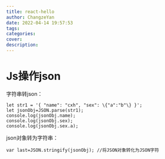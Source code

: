 ```yaml
---
title: react-hello
author: ChangzeYan
date: 2022-04-14 19:57:53
tags:
categories:
cover:
description:
---
```


# Js操作json
字符串转json：
```
let str1 = '{ "name": "cxh", "sex": \{"a":"b"\} }';
let jsonObj=JSON.parse(str1);
console.log(jsonObj.name);
console.log(jsonObj.sex);
console.log(jsonObj.sex.a);
```

json对象转为字符串：
```
var last=JSON.stringify(jsonObj); //将JSON对象转化为JSON字符
```

